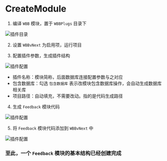 # CreateModule

1.  编译 `WBB` 模块，置于 `WBBPlugs` 目录下

![插件目录](/images/wbb_dll.PNG)

2.  设置 `WBBvNext` 为启用项，运行项目

3.  配置插件参数，生成插件结构

![插件配置](/images/wbb_module.PNG)

- 插件名称：模块简称，后面数据库连接配置参数与之对应
- 包含数据库：勾选 `包含数据库` 表示改模块包含数据库操作，会自动生成数据库相关库
- 项目路径：自动填充，不需要改动。指的是代码生成路径

4. 生成 `Feedback` 模块代码


![插件配置](/images/wbb_gencode.PNG)

5. 将 `Feedback` 模块代码添加到 `WBBvNext` 中


![插件配置](/images/add_gen_module.PNG)

### 至此，一个 `Feedback` 模块的基本结构已经创建完成